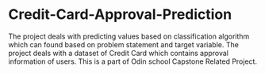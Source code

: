 # Credit-Card-Approval-Prediction
The project deals with predicting values based on classification algorithm which can found based on problem statement and target variable. The project deals with a dataset of Credit Card which contains approval information of users. This is a part of Odin school Capstone Related Project.
